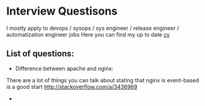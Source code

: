 # Interview Questisons

I mostly apply to devops / sysops / sys engineer / release engineer / automatization engineer jobs
Here you can find my up to date [cv](https://docs.google.com/document/d/1L2Rh_oduCPS4CwVzUFeNnti9MCHpnKUa1OatkLU9Ni4/edit)

## List of questions:

- Difference between apache and nginx:

There are a lot of things you can talk about stating that nginx is event-based is a good start
http://stackoverflow.com/a/3436969

-

